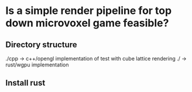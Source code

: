 # Is a simple render pipeline for top down microvoxel game feasible? 
## Directory structure
./cpp -> c++/opengl implementation of test with cube lattice rendering
./ -> rust/wgpu implementation

## Install rust

